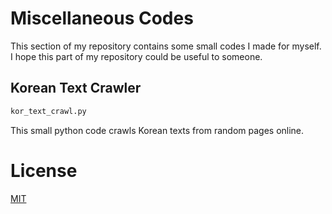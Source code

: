 # Miscellaneous Codes
This section of my repository contains some small codes I made for myself.
I hope this part of my repository could be useful to someone.

## Korean Text Crawler
```bash
kor_text_crawl.py
```
This small python code crawls Korean texts from random pages online.


# License
[MIT](https://choosealicense.com/licenses/mit/)
